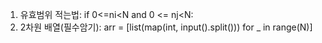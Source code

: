 1. 유효범위 적는법: if 0<=ni<N and 0 <= nj<N: 
2. 2차원 배열(필수암기): arr = [list(map(int, input().split())) for _ in range(N)]